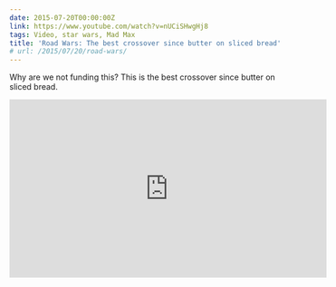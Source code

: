 ```yaml
---
date: 2015-07-20T00:00:00Z
link: https://www.youtube.com/watch?v=nUCiSHwgHj8
tags: Video, star wars, Mad Max
title: 'Road Wars: The best crossover since butter on sliced bread'
# url: /2015/07/20/road-wars/
---
```


Why are we not funding this? This is the best crossover since butter on sliced bread.

<div class="video">

<iframe width="560" height="315" src="https://www.youtube.com/embed/Tj1P1eEZRtY" frameborder="0" allowfullscreen></iframe>

</div>


